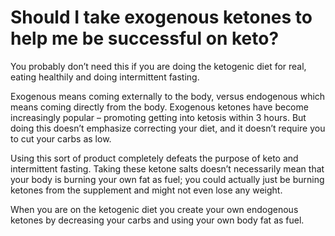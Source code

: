 # Should I take exogenous ketones to help me be successful on keto?

You probably don’t need this if you are doing the ketogenic diet for real, eating healthily and doing intermittent fasting.

Exogenous means coming externally to the body, versus endogenous which means coming directly from the body. Exogenous ketones have become increasingly popular – promoting getting into ketosis within 3 hours. But doing this doesn’t emphasize correcting your diet, and it doesn’t require you to cut your carbs as low.

Using this sort of product completely defeats the purpose of keto and intermittent fasting. Taking these ketone salts doesn’t necessarily mean that your body is burning your own fat as fuel; you could actually just be burning ketones from the supplement and might not even lose any weight.

When you are on the ketogenic diet you create your own endogenous ketones by decreasing your carbs and using your own body fat as fuel.